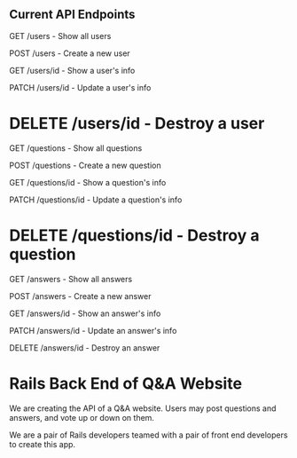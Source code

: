 ## Current API Endpoints

GET /users - Show all users

POST /users - Create a new user

GET /users/id - Show a user's info

PATCH /users/id - Update a user's info

DELETE /users/id - Destroy a user
========================================

GET /questions - Show all questions

POST /questions - Create a new question

GET /questions/id - Show a question's info

PATCH /questions/id - Update a question's info

DELETE /questions/id - Destroy a question
========================================

GET /answers - Show all answers

POST /answers - Create a new answer

GET /answers/id - Show an answer's info

PATCH /answers/id - Update an answer's info

DELETE /answers/id - Destroy an answer

# Rails Back End of Q&A Website

We are creating the API of a Q&A website. Users may post questions and answers, and vote up or down on them.

We are a pair of Rails developers teamed with a pair of front end developers to create this app.

